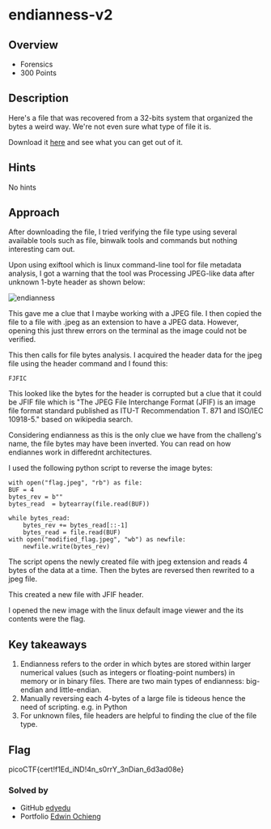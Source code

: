 # endianness-v2
## Overview
* Forensics
* 300 Points

## Description
Here's a file that was recovered from a 32-bits system that organized the bytes a weird way. We're not even sure what type of file it is.

Download it [here](https://artifacts.picoctf.net/c_titan/115/challengefile) and see what you can get out of it.

## Hints
No hints

## Approach
After downloading the file, I tried verifying the file type using several available tools such as file, binwalk tools and commands but nothing interesting cam out.

Upon using exiftool which is linux command-line tool for file metadata analysis, I got a warning that the tool was Processing JPEG-like data after unknown 1-byte header as shown below:

![endianness](https://github.com/Cyb3rHun73rs/CTF-WRITE-UPS/assets/159914996/048e1e8f-c2a1-4396-93ec-c09a49b1be6b)

This gave me a clue that I maybe working with a JPEG file. I then copied the file to a file with .jpeg as an extension to have a JPEG data. However, opening this just threw errors on the terminal as the image could not be verified.

This then calls for file bytes analysis. I acquired the header data for the jpeg file using the header command and I found this: 

    FJFIC

This looked like the bytes for the header is corrupted but a clue that it could be JFIF file which is "The JPEG File Interchange Format (JFIF) is an image file format standard published as ITU-T Recommendation T. 871 and ISO/IEC 10918-5." based on wikipedia search.

Considering endianness as this is the only clue we have from the challeng's name, the file bytes may have been inverted. You can read on how endiannes work in differednt architectures.

I used the following python script to reverse the image bytes:

    with open("flag.jpeg", "rb") as file:
    BUF = 4    
    bytes_rev = b""
    bytes_read  = bytearray(file.read(BUF))
    
    while bytes_read:
        bytes_rev += bytes_read[::-1]
        bytes_read = file.read(BUF)
    with open("modified_flag.jpeg", "wb") as newfile:
        newfile.write(bytes_rev)

The script opens the newly created file with jpeg extension and reads 4 bytes of the data at a time. Then the bytes are reversed then rewrited to a jpeg file.

This created a new file with JFIF header. 

I opened the new image with the linux default image viewer and the its contents were the flag.

## Key takeaways
1. Endianness refers to the order in which bytes are stored within larger numerical values (such as integers or floating-point numbers) in memory or in binary files. There are two main types of endianness: big-endian and little-endian.
2. Manually reversing each 4-bytes of a large file is tideous hence the need of scripting. e.g. in Python
3. For unknown files, file headers are helpful to finding the clue of the file type.

## Flag
picoCTF{cert!f1Ed_iND!4n_s0rrY_3nDian_6d3ad08e}

### Solved by
* GitHub [edyedu](https://github.com/ochiengedwin)
* Portfolio [Edwin Ochieng](https://sites.google.com/view/ochiengedwin)

